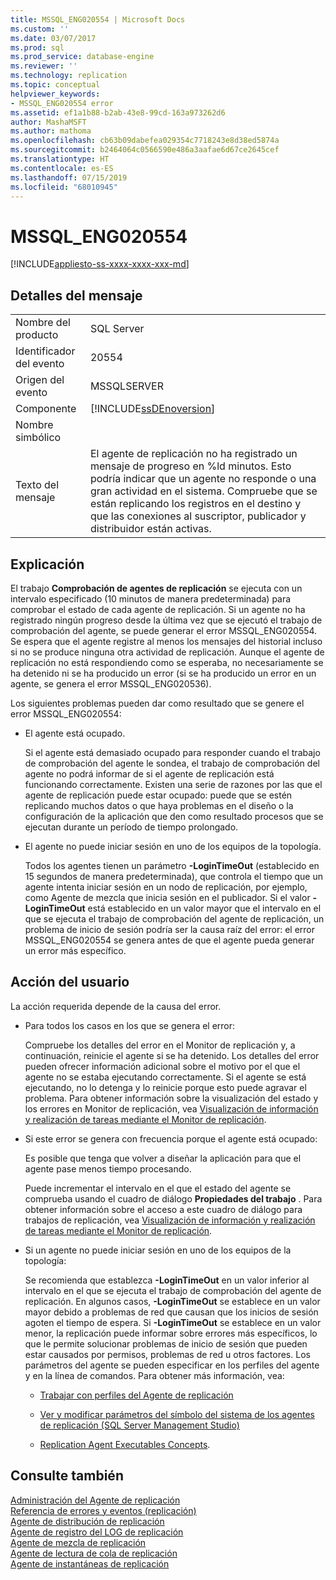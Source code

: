 ```yaml
---
title: MSSQL_ENG020554 | Microsoft Docs
ms.custom: ''
ms.date: 03/07/2017
ms.prod: sql
ms.prod_service: database-engine
ms.reviewer: ''
ms.technology: replication
ms.topic: conceptual
helpviewer_keywords:
- MSSQL_ENG020554 error
ms.assetid: ef1a1b88-b2ab-43e8-99cd-163a973262d6
author: MashaMSFT
ms.author: mathoma
ms.openlocfilehash: cb63b09dabefea029354c7718243e8d38ed5874a
ms.sourcegitcommit: b2464064c0566590e486a3aafae6d67ce2645cef
ms.translationtype: HT
ms.contentlocale: es-ES
ms.lasthandoff: 07/15/2019
ms.locfileid: "68010945"
---
```

# <a name="mssqleng020554"></a>MSSQL_ENG020554
[!INCLUDE[appliesto-ss-xxxx-xxxx-xxx-md](../../includes/appliesto-ss-xxxx-xxxx-xxx-md.md)]
    
## <a name="message-details"></a>Detalles del mensaje  
  
|||  
|-|-|  
|Nombre del producto|SQL Server|  
|Identificador del evento|20554|  
|Origen del evento|MSSQLSERVER|  
|Componente|[!INCLUDE[ssDEnoversion](../../includes/ssdenoversion-md.md)]|  
|Nombre simbólico||  
|Texto del mensaje|El agente de replicación no ha registrado un mensaje de progreso en %ld minutos. Esto podría indicar que un agente no responde o una gran actividad en el sistema. Compruebe que se están replicando los registros en el destino y que las conexiones al suscriptor, publicador y distribuidor están activas.|  
  
## <a name="explanation"></a>Explicación  
 El trabajo **Comprobación de agentes de replicación** se ejecuta con un intervalo especificado (10 minutos de manera predeterminada) para comprobar el estado de cada agente de replicación. Si un agente no ha registrado ningún progreso desde la última vez que se ejecutó el trabajo de comprobación del agente, se puede generar el error MSSQL_ENG020554. Se espera que el agente registre al menos los mensajes del historial incluso si no se produce ninguna otra actividad de replicación. Aunque el agente de replicación no está respondiendo como se esperaba, no necesariamente se ha detenido ni se ha producido un error (si se ha producido un error en un agente, se genera el error MSSQL_ENG020536).  
  
 Los siguientes problemas pueden dar como resultado que se genere el error MSSQL_ENG020554:  
  
-   El agente está ocupado.  
  
     Si el agente está demasiado ocupado para responder cuando el trabajo de comprobación del agente le sondea, el trabajo de comprobación del agente no podrá informar de si el agente de replicación está funcionando correctamente. Existen una serie de razones por las que el agente de replicación puede estar ocupado: puede que se estén replicando muchos datos o que haya problemas en el diseño o la configuración de la aplicación que den como resultado procesos que se ejecutan durante un período de tiempo prolongado.  
  
-   El agente no puede iniciar sesión en uno de los equipos de la topología.  
  
     Todos los agentes tienen un parámetro **-LoginTimeOut** (establecido en 15 segundos de manera predeterminada), que controla el tiempo que un agente intenta iniciar sesión en un nodo de replicación, por ejemplo, como Agente de mezcla que inicia sesión en el publicador. Si el valor **-LoginTimeOut** está establecido en un valor mayor que el intervalo en el que se ejecuta el trabajo de comprobación del agente de replicación, un problema de inicio de sesión podría ser la causa raíz del error: el error MSSQL_ENG020554 se genera antes de que el agente pueda generar un error más específico.  
  
## <a name="user-action"></a>Acción del usuario  
 La acción requerida depende de la causa del error.  
  
-   Para todos los casos en los que se genera el error:  
  
     Compruebe los detalles del error en el Monitor de replicación y, a continuación, reinicie el agente si se ha detenido. Los detalles del error pueden ofrecer información adicional sobre el motivo por el que el agente no se estaba ejecutando correctamente. Si el agente se está ejecutando, no lo detenga y lo reinicie porque esto puede agravar el problema. Para obtener información sobre la visualización del estado y los errores en Monitor de replicación, vea [Visualización de información y realización de tareas mediante el Monitor de replicación](../../relational-databases/replication/monitor/view-information-and-perform-tasks-replication-monitor.md).    
  
-   Si este error se genera con frecuencia porque el agente está ocupado:  
  
     Es posible que tenga que volver a diseñar la aplicación para que el agente pase menos tiempo procesando.  
  
     Puede incrementar el intervalo en el que el estado del agente se comprueba usando el cuadro de diálogo **Propiedades del trabajo** . Para obtener información sobre el acceso a este cuadro de diálogo para trabajos de replicación, vea [Visualización de información y realización de tareas mediante el Monitor de replicación](../../relational-databases/replication/monitor/view-information-and-perform-tasks-replication-monitor.md).  
  
-   Si un agente no puede iniciar sesión en uno de los equipos de la topología:  
  
     Se recomienda que establezca **-LoginTimeOut** en un valor inferior al intervalo en el que se ejecuta el trabajo de comprobación del agente de replicación. En algunos casos, **-LoginTimeOut** se establece en un valor mayor debido a problemas de red que causan que los inicios de sesión agoten el tiempo de espera. Si **-LoginTimeOut** se establece en un valor menor, la replicación puede informar sobre errores más específicos, lo que le permite solucionar problemas de inicio de sesión que pueden estar causados por permisos, problemas de red u otros factores. Los parámetros del agente se pueden especificar en los perfiles del agente y en la línea de comandos. Para obtener más información, vea:  
  
    -   [Trabajar con perfiles del Agente de replicación](../../relational-databases/replication/agents/work-with-replication-agent-profiles.md)  
  
    -   [Ver y modificar parámetros del símbolo del sistema de los agentes de replicación &#40;SQL Server Management Studio&#41;](../../relational-databases/replication/agents/view-and-modify-replication-agent-command-prompt-parameters.md)  
  
    -   [Replication Agent Executables Concepts](../../relational-databases/replication/concepts/replication-agent-executables-concepts.md).  
  
## <a name="see-also"></a>Consulte también  
 [Administración del Agente de replicación](../../relational-databases/replication/agents/replication-agent-administration.md)   
 [Referencia de errores y eventos &#40;replicación&#41;](../../relational-databases/replication/errors-and-events-reference-replication.md)   
 [Agente de distribución de replicación](../../relational-databases/replication/agents/replication-distribution-agent.md)   
 [Agente de registro del LOG de replicación](../../relational-databases/replication/agents/replication-log-reader-agent.md)   
 [Agente de mezcla de replicación](../../relational-databases/replication/agents/replication-merge-agent.md)   
 [Agente de lectura de cola de replicación](../../relational-databases/replication/agents/replication-queue-reader-agent.md)   
 [Agente de instantáneas de replicación](../../relational-databases/replication/agents/replication-snapshot-agent.md)  
  
  
